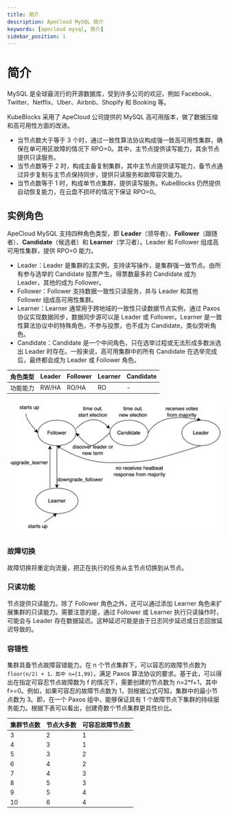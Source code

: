```yaml
---
title: 简介
description: ApeCloud MySQL 简介
keywords: [apecloud mysql, 简介]
sidebar_position: 1
---
```


# 简介

MySQL 是全球最流行的开源数据库，受到许多公司的欢迎，例如 Facebook、Twitter、Netflix、Uber、Airbnb、Shopify 和 Booking 等。

KubeBlocks 采用了 ApeCloud 公司提供的 MySQL 高可用版本，做了数据压缩和高可用性方面的改进。

- 当节点数大于等于 3 个时，通过一致性算法协议构成强一致高可用性集群，确保在单可用区故障的情况下 RPO=0。其中，主节点提供读写能力，其余节点提供只读服务。
- 当节点数等于 2 时，构成主备复制集群，其中主节点提供读写能力，备节点通过异步复制与主节点保持同步，提供只读服务和故障容灾能力。
- 当节点数等于 1 时，构成单节点集群，提供读写服务。KubeBlocks 仍然提供自动恢复能力，在云盘不损坏的情况下保证 RPO=0。

## 实例角色

ApeCloud MySQL 支持四种角色类型，即 **Leader**（领导者）、**Follower**（跟随者）、**Candidate**（候选者）和 **Learner**（学习者）。Leader 和 Follower 组成高可用性集群，提供 RPO=0 能力。

- Leader：Leader 是集群的主实例，支持读写操作，是集群强一致节点。由所有参与选举的 Candidate 投票产生。得票数最多的 Candidate 成为 Leader，其他的成为 Follower。
- Follower：Follower 支持数据一致性只读服务，并与 Leader 和其他 Follower 组成高可用性集群。
- Learner：Learner 通常用于跨地域的一致性只读数据节点实例，通过 Paxos 协议实现数据同步，数据同步源可以是 Leader 或 Follower。Learner 是一致性算法协议中的特殊角色，不参与投票，也不成为 Candidate，类似旁听角色。
- Candidate：Candidate 是一个中间角色，只在选举过程或无法形成多数派选出 Leader 时存在。一般来说，高可用集群中的所有 Candidate 在选举完成后，最终都会成为 Leader 或 Follower 角色。

| 角色类型 | Leader | Follower | Learner | Candidate |
| --- | --- | --- | --- | --- |
| 功能能力 | RW/HA | RO/HA | RO | - |

![ApeCloud MySQL 角色切换](./../../../img/apecloud-mysql-intro-role-changing.jpg)

### 故障切换

故障切换将重定向流量，把正在执行的任务从主节点切换到从节点。

### 只读功能

节点提供只读能力。除了 Follower 角色之外，还可以通过添加 Learner 角色来扩展集群的只读能力。需要注意的是，通过 Follower 或 Learner 执行只读操作时，可能会与 Leader 存在数据延迟。这种延迟可能是由于日志同步延迟或日志回放延迟导致的。

### 容错性

集群具备节点故障容错能力。在 n 个节点集群下，可以容忍的故障节点数为 `floor(n/2) + 1，其中 n=[1,99]`，满足 Paxos 算法协议的要求。基于此，可以得出在指定可容忍节点故障数为 f 的情况下，需要创建的节点数为 n=2*f+1，其中 f>=0。例如，如果可容忍的故障节点数为 1，则根据公式可知，集群中的最小节点数为 3。即，在一个 Paxos 组中，能够保证具有 1 个故障节点下集群的持续服务能力。根据下表可以看出，创建奇数个节点集群更具性价比。

| 集群节点数 | 节点大多数 | 可容忍故障节点数 |
| --- | --- | --- |
| 3 | 2 | 1 |
| 4 | 3 | 1 |
| 5 | 3 | 2 |
| 6 | 4 | 2 |
| 7 | 4 | 3 |
| 8 | 5 | 3 |
| 9 | 5 | 4 |
| 10 | 6 | 4 |
